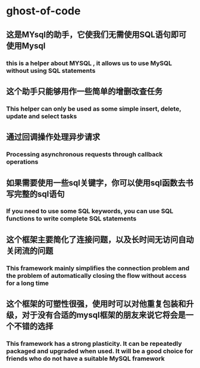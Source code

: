 # ghost-of-code

## 这是MYsql的助手，它使我们无需使用SQL语句即可使用Mysql
### this is a helper about MYSQL , it allows us to use MySQL without using SQL statements


## 这个助手只能够用作一些简单的增删改查任务
### This helper can only be used as some simple insert, delete, update and select tasks


## 通过回调操作处理异步请求
### Processing asynchronous requests through callback operations


## 如果需要使用一些sql关键字，你可以使用sql函数去书写完整的sql语句
### If you need to use some SQL keywords, you can use SQL functions to write complete SQL statements

## 这个框架主要简化了连接问题，以及长时间无访问自动关闭流的问题
### This framework mainly simplifies the connection problem and the problem of automatically closing the flow without access for a long time

## 这个框架的可塑性很强，使用时可以对他重复包装和升级，对于没有合适的mysql框架的朋友来说它将会是一个不错的选择
### This framework has a strong plasticity. It can be repeatedly packaged and upgraded when used. It will be a good choice for friends who do not have a suitable MySQL framework
